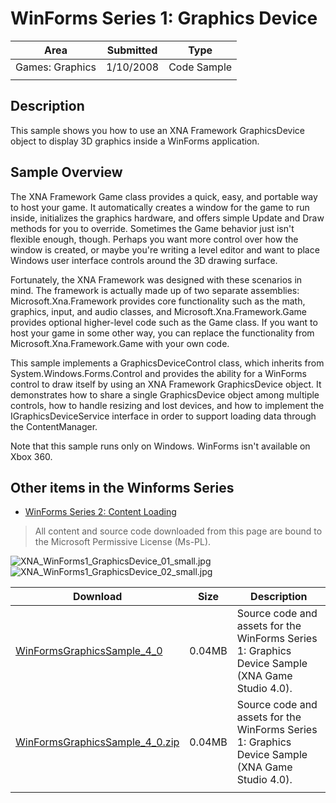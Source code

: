 # WinForms Series 1: Graphics Device

|Area|Submitted|Type|
|-|-|-|
Games: Graphics|1/10/2008|Code Sample
||||

## Description

This sample shows you how to use an XNA Framework GraphicsDevice object to display 3D graphics inside a WinForms application.

## Sample Overview

The XNA Framework Game class provides a quick, easy, and portable way to host your game. It automatically creates a window for the game to run inside, initializes the graphics hardware, and offers simple Update and Draw methods for you to override. Sometimes the Game behavior just isn't flexible enough, though. Perhaps you want more control over how the window is created, or maybe you're writing a level editor and want to place Windows user interface controls around the 3D drawing surface.

Fortunately, the XNA Framework was designed with these scenarios in mind. The framework is actually made up of two separate assemblies: Microsoft.Xna.Framework provides core functionality such as the math, graphics, input, and audio classes, and Microsoft.Xna.Framework.Game provides optional higher-level code such as the Game class. If you want to host your game in some other way, you can replace the functionality from Microsoft.Xna.Framework.Game with your own code.

This sample implements a GraphicsDeviceControl class, which inherits from System.Windows.Forms.Control and provides the ability for a WinForms control to draw itself by using an XNA Framework GraphicsDevice object. It demonstrates how to share a single GraphicsDevice object among multiple controls, how to handle resizing and lost devices, and how to implement the IGraphicsDeviceService interface in order to support loading data through the ContentManager.

Note that this sample runs only on Windows. WinForms isn't available on Xbox 360.

## Other items in the Winforms Series

* [WinForms Series 2: Content Loading](WinForms-Series-2-Content-Loading)

> All content and source code downloaded from this page are bound to the Microsoft Permissive License (Ms-PL).

![XNA_WinForms1_GraphicsDevice_01_small.jpg](https://github.com/simondarksidej/XNAGameStudio/blob/archive/Images/XNA_WinForms1_GraphicsDevice_01_small.jpg?raw=true)
![XNA_WinForms1_GraphicsDevice_02_small.jpg](https://github.com/simondarksidej/XNAGameStudio/blob/archive/Images/XNA_WinForms1_GraphicsDevice_02_small.jpg?raw=true)

Download | Size | Description
---|---|---|
[WinFormsGraphicsSample_4_0](https://github.com/simondarksidej/XNAGameStudio/tree/archive/Samples/WinFormsGraphicsSample_4_0) | 0.04MB | Source code and assets for the WinForms Series 1: Graphics Device Sample (XNA Game Studio 4.0).
[WinFormsGraphicsSample_4_0.zip](https://github.com/simondarksidej/XNAGameStudioZips/raw/zips/WinFormsGraphicsSample_4_0.zip) | 0.04MB | Source code and assets for the WinForms Series 1: Graphics Device Sample (XNA Game Studio 4.0).
||||
